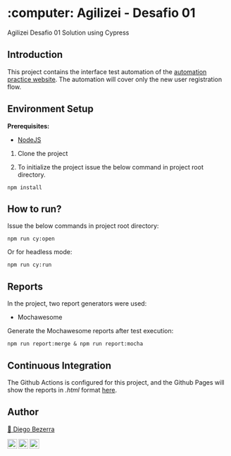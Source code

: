 
<h1 align="left">:computer: Agilizei - Desafio 01  </h1>

Agilizei Desafio 01 Solution using Cypress  

## Introduction
This project contains the interface test automation of the <a href="http://automationpractice.com/">automation practice website</a>. 
The automation will cover only the new user registration flow.

## Environment Setup
**Prerequisites:** 
* <a href="https://nodejs.org/en/download/"> NodeJS </a> 

1. Clone the project

2. To initialize the project issue the below command in project root directory.
```
npm install
```


## How to run?

Issue the below commands in project root directory:
```
npm run cy:open
```

Or for headless mode:
```
npm run cy:run
```

## Reports

In the project, two report generators were used:

- Mochawesome 

Generate the Mochawesome reports after test execution:
```
npm run report:merge & npm run report:mocha
```


## Continuous Integration
The Github Actions is configured for this project, and the Github Pages will show the reports in _.html_ format <a href="https://diegohdb.github.io/agilizei-desafio-1/">here</a>. 


## Author
<a target="_blank" href="https://github.com/diegohdb/diegohdb">👤 Diego Bezerra </a>

<a target="_blank" href="https://www.linkedin.com/in/diegohdb/">
  <img align="left" alt="LinkdeIN" width="22px" src="https://cdn.jsdelivr.net/npm/simple-icons@v3/icons/linkedin.svg" />
</a>
<a target="_blank" href="https://www.instagram.com/diegohdb/">
  <img align="left" alt="Instagram" width="22px" src="https://cdn.jsdelivr.net/npm/simple-icons@v3/icons/instagram.svg" />
</a>
<a target="_blank" href="mailto:diegohdb@gmail.com">
  <img align="left" alt="Gmail" width="22px" src="https://cdn.jsdelivr.net/npm/simple-icons@v3/icons/gmail.svg" />
</a>
